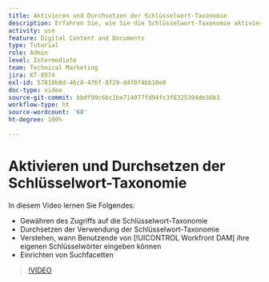 ```yaml
---
title: Aktivieren und Durchsetzen der Schlüsselwort-Taxonomie
description: Erfahren Sie, wie Sie die Schlüsselwort-Taxonomie aktivieren und durchsetzen, wann Benutzende ihre eigenen Schlüsselwörter eingeben können, und wie Sie Suchfacetten in [!UICONTROL Workfront DAM] einrichten.
activity: use
feature: Digital Content and Documents
type: Tutorial
role: Admin
level: Intermediate
team: Technical Marketing
jira: KT-8974
exl-id: 57818b8d-46c8-476f-8f29-d4f0f4bb10e0
doc-type: video
source-git-commit: bbdf99c6bc1be714077fd94fc3f8325394de36b3
workflow-type: ht
source-wordcount: '68'
ht-degree: 100%

---
```


# Aktivieren und Durchsetzen der Schlüsselwort-Taxonomie

In diesem Video lernen Sie Folgendes:

* Gewähren des Zugriffs auf die Schlüsselwort-Taxonomie
* Durchsetzen der Verwendung der Schlüsselwort-Taxonomie
* Verstehen, wann Benutzende von [!UICONTROL Workfront DAM] ihre eigenen Schlüsselwörter eingeben können
* Einrichten von Suchfacetten

>[!VIDEO](https://video.tv.adobe.com/v/3419501/?quality=12&learn=on&enablevpops=1&captions=ger)
